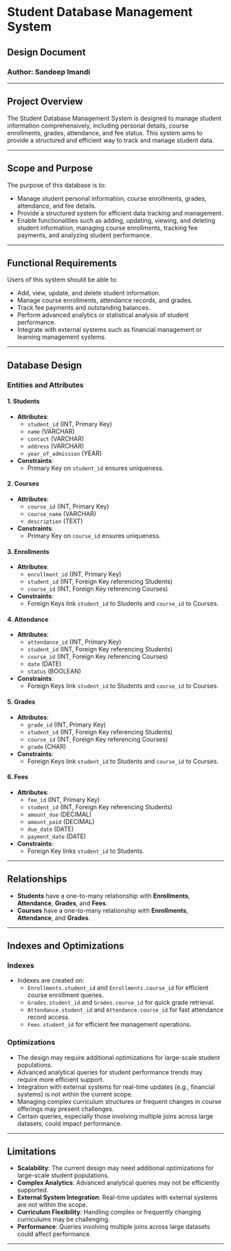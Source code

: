 # Student Database Management System

## Design Document

### Author: Sandeep Imandi

---

## Project Overview

The Student Database Management System is designed to manage student information comprehensively, including personal details, course enrollments, grades, attendance, and fee status. This system aims to provide a structured and efficient way to track and manage student data.

---

## Scope and Purpose

The purpose of this database is to:
- Manage student personal information, course enrollments, grades, attendance, and fee details.
- Provide a structured system for efficient data tracking and management.
- Enable functionalities such as adding, updating, viewing, and deleting student information, managing course enrollments, tracking fee payments, and analyzing student performance.

---

## Functional Requirements

Users of this system should be able to:
- Add, view, update, and delete student information.
- Manage course enrollments, attendance records, and grades.
- Track fee payments and outstanding balances.
- Perform advanced analytics or statistical analysis of student performance.
- Integrate with external systems such as financial management or learning management systems.

---

## Database Design

### **Entities and Attributes**

#### 1. Students
- **Attributes**:
  - `student_id` (INT, Primary Key)
  - `name` (VARCHAR)
  - `contact` (VARCHAR)
  - `address` (VARCHAR)
  - `year_of_admission` (YEAR)
- **Constraints**:
  - Primary Key on `student_id` ensures uniqueness.

#### 2. Courses
- **Attributes**:
  - `course_id` (INT, Primary Key)
  - `course_name` (VARCHAR)
  - `description` (TEXT)
- **Constraints**:
  - Primary Key on `course_id` ensures uniqueness.

#### 3. Enrollments
- **Attributes**:
  - `enrollment_id` (INT, Primary Key)
  - `student_id` (INT, Foreign Key referencing Students)
  - `course_id` (INT, Foreign Key referencing Courses)
- **Constraints**:
  - Foreign Keys link `student_id` to Students and `course_id` to Courses.

#### 4. Attendance
- **Attributes**:
  - `attendance_id` (INT, Primary Key)
  - `student_id` (INT, Foreign Key referencing Students)
  - `course_id` (INT, Foreign Key referencing Courses)
  - `date` (DATE)
  - `status` (BOOLEAN)
- **Constraints**:
  - Foreign Keys link `student_id` to Students and `course_id` to Courses.

#### 5. Grades
- **Attributes**:
  - `grade_id` (INT, Primary Key)
  - `student_id` (INT, Foreign Key referencing Students)
  - `course_id` (INT, Foreign Key referencing Courses)
  - `grade` (CHAR)
- **Constraints**:
  - Foreign Keys link `student_id` to Students and `course_id` to Courses.

#### 6. Fees
- **Attributes**:
  - `fee_id` (INT, Primary Key)
  - `student_id` (INT, Foreign Key referencing Students)
  - `amount_due` (DECIMAL)
  - `amount_paid` (DECIMAL)
  - `due_date` (DATE)
  - `payment_date` (DATE)
- **Constraints**:
  - Foreign Key links `student_id` to Students.

---

## Relationships

- **Students** have a one-to-many relationship with **Enrollments**, **Attendance**, **Grades**, and **Fees**.
- **Courses** have a one-to-many relationship with **Enrollments**, **Attendance**, and **Grades**.

---

## Indexes and Optimizations

### Indexes
- Indexes are created on:
  - `Enrollments.student_id` and `Enrollments.course_id` for efficient course enrollment queries.
  - `Grades.student_id` and `Grades.course_id` for quick grade retrieval.
  - `Attendance.student_id` and `Attendance.course_id` for fast attendance record access.
  - `Fees.student_id` for efficient fee management operations.

### Optimizations
- The design may require additional optimizations for large-scale student populations.
- Advanced analytical queries for student performance trends may require more efficient support.
- Integration with external systems for real-time updates (e.g., financial systems) is not within the current scope.
- Managing complex curriculum structures or frequent changes in course offerings may present challenges.
- Certain queries, especially those involving multiple joins across large datasets, could impact performance.

---

## Limitations

- **Scalability**: The current design may need additional optimizations for large-scale student populations.
- **Complex Analytics**: Advanced analytical queries may not be efficiently supported.
- **External System Integration**: Real-time updates with external systems are not within the scope.
- **Curriculum Flexibility**: Handling complex or frequently changing curriculums may be challenging.
- **Performance**: Queries involving multiple joins across large datasets could affect performance.

---
